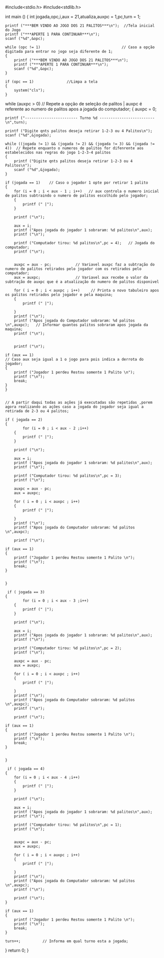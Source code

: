 #include<stdio.h>
#include<stdlib.h>

int main ()
{
	int jogada,opc,i,aux = 21,atualiza,auxpc = 1,pc,turn = 1;  
	
	printf ("***BEM VINDO AO JOGO DOS 21 PALITOS***\n");  //Tela inicial do Jogo
	printf ("***APERTE 1 PARA CONTINUAR***\n");
	scanf ("%d",&opc);
	 
	while (opc != 1)                                     // Caso a opção digitada para entrar no jogo seja diferente de 1;
	{
		printf ("***BEM VINDO AO JOGO DOS 21 PALITOS***\n");
	    printf ("***APERTE 1 PARA CONTINUAR***\n");
     	scanf ("%d",&opc);
	}
	
	if (opc == 1)               //Limpa a tela
	{
		system("cls");
	}


while (auxpc > 0)              // Repete a opção de seleção de palitos | auxpc é referente ao numero de palitos apos a jogada do computador;
{
	auxpc = 0;
	
	printf ("------------------------ Turno %d -------------------------\n",turn);
	
	printf ("Digite qnts palitos deseja retirar 1-2-3 ou 4 Palitos\n");
	scanf ("%d",&jogada);
	
	while ((jogada != 1) && (jogada != 2) && (jogada != 3) && (jogada != 4))  // Repete enquanto o numeros de palitos for difenrente aos estabelecidos nas regras do jogo 1-2-3-4 palitos
	{ 
		printf ("Digite qnts palitos deseja retirar 1-2-3 ou 4 Palitos\n");
    	scanf ("%d",&jogada);
	}
	
	if (jogada == 1)    // Caso o jogador 1 opte por retirar 1 palito
	{
		for (i = 0 ; i < aux - 1 ; i++)   // aux controla o numero inicial de palitos subtraindo o numero de palitos escolhido pelo jogador;
		{
			printf (" |");	
		}
		
		printf ("\n");
		
		aux = i;
		printf ("Apos jogada do jogador 1 sobraram: %d palitos\n",aux);
		printf ("\n");
	    
		printf ("Computador tirou: %d palitos\n",pc = 4);   // Jogada do computador;
		printf ("\n");
		
	  	
        auxpc = aux - pc;           // Variavel auxpc faz a subtração do numero de palitos retirados pelo jogador com os retirados pelo computador;
	  	aux = auxpc;                // Variavel aux recebe o valor da subtração de auxpc que é a atualização do numero de palitos disponivel
	  	
	    for ( i = 0 ; i < auxpc ; i++)     // Printa o novo tabuleiro apos os palitos retirados pelo jogador e pela maquina;
		{
			printf (" |");
			
		}
		printf ("\n");
	    printf ("Apos jogada do Computador sobraram: %d palitos \n",auxpc);   // Informar quantos palitos sobraram apos jogada da maquina;
	    printf ("\n");
	    
	    
	    printf ("\n");
	    
    if (aux == 1)                                                             // Caso aux seja igual a 1 o jogo para pois indica a derrota do jogador;
	{
		printf ("Jogador 1 perdeu Restou somente 1 Palito \n");
		printf ("\n");
		break;
	}
    }
    
    
    // A partir daqui todas as ações já executadas são repetidas ,porem agora realizando as ações caso a jogada do jogador seja igual a retirada de 2-3 ou 4 palitos;
    
    if ( jogada == 2)
    {
    		for (i = 0 ; i < aux - 2 ;i++)
		{
			printf (" |");	
		}
		
		printf ("\n");
		
		aux = i;
		printf ("Apos jogada do jogador 1 sobraram: %d palitos\n",aux);
	    printf ("\n");
	   
		printf ("Computador tirou: %d palitos\n",pc = 3);
		printf ("\n");	
		
        auxpc = aux - pc;
	  	aux = auxpc;
	  	
		for ( i = 0 ; i < auxpc ; i++)
		{
			printf (" |");
			
		}
		printf ("\n");
	    printf ("Apos jogada do Computador sobraram: %d palitos \n",auxpc);
	    
	    printf ("\n");
	    
    if (aux == 1)
	{
		printf ("Jogador 1 perdeu Restou somente 1 Palito \n");
		printf ("\n");
		break;
	}
	

	}
	
	 if ( jogada == 3)
    {
    		for (i = 0 ; i < aux - 3 ;i++)
		{
			printf (" |");	
		}
		
		printf ("\n");
		
		aux = i;
		printf ("Apos jogada do jogador 1 sobraram: %d palitos\n",aux);
		printf ("\n");
		  
		printf ("Computador tirou: %d palitos\n",pc = 2);	
		printf ("\n");
		
        auxpc = aux - pc;
	  	aux = auxpc;
	  	
		for ( i = 0 ; i < auxpc ; i++)
		{
			printf (" |");
			
		}
		printf ("\n");
	    printf ("Apos jogada do Computador sobraram: %d palitos \n",auxpc);
	    printf ("\n");
	    
	    printf ("\n");
	    
    if (aux == 1)
	{
		printf ("Jogador 1 perdeu Restou somente 1 Palito \n");
		printf ("\n");
		break;
    }
	
	
	}
	
	 if ( jogada == 4)
    {
    	for (i = 0 ; i < aux - 4 ;i++)
		{
			printf (" |");	
		}
		
	   	printf ("\n");
		
		aux = i;
		printf ("Apos jogada do jogador 1 sobraram: %d palitos\n",aux);
		printf ("\n");
		    
		printf ("Computador tirou: %d palitos\n",pc = 1);
		printf ("\n");
		
	  	
        auxpc = aux - pc;
	  	aux = auxpc;
	  	
		for ( i = 0 ; i < auxpc ; i++)
		{
			printf (" |");
			
		}
		printf ("\n");
	    printf ("Apos jogada do Computador sobraram: %d palitos \n",auxpc);
	    printf ("\n");
	    
	    printf ("\n");
	}
	
	if (aux == 1)
	{
		printf ("Jogador 1 perdeu Restou somente 1 Palito \n");
		printf ("\n");
		break;
	}
	
	turn++;          // Informa em qual turno esta a jogada;
	
}
	return 0;
}
